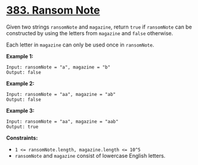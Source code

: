 # [383. Ransom Note](https://leetcode.com/problems/ransom-note/description/?envType=study-plan-v2&envId=top-interview-150)

Given two strings `ransomNote` and `magazine`, return `true` if `ransomNote` can be constructed by using the letters from `magazine` and `false` otherwise.

Each letter in `magazine` can only be used once in `ransomNote`.

**Example 1:** 

```
Input: ransomNote = "a", magazine = "b"
Output: false
```

**Example 2:** 

```
Input: ransomNote = "aa", magazine = "ab"
Output: false
```

**Example 3:** 

```
Input: ransomNote = "aa", magazine = "aab"
Output: true
```

**Constraints:** 

- `1 <= ransomNote.length, magazine.length <= 10^5`
- `ransomNote` and `magazine` consist of lowercase English letters.